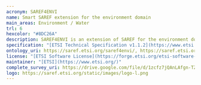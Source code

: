 ```yaml
--- 
acronym: SAREF4ENVI
name: Smart SAREF extension for the environment domain
main_areas: Environment / Water
trl: 6
hexcolor: "#8DC26A"
description: SAREF4ENVI is an extension of SAREF for the environment domain. The extension was created in collaboration with domain experts in the field of light pollution currently working in the [STARS4ALL](https://www.stars4all.eu/index.php/lpi/) European H2020 project.
specification: "[ETSI Technical Specification v1.1.2](https://www.etsi.org/deliver/etsi_ts/103400_103499/10341002/01.01.02_60/ts_10341002v010102p.pdf)"
ontology_uri: https://saref.etsi.org/saref4envi/, https://saref.etsi.org/saref4envi/v1.1.2/
license: "[ETSI Software License](https://forge.etsi.org/etsi-software-license)"
maintainer: "[ETSI](https://www.etsi.org/)"
complete_survey_uri: https://drive.google.com/file/d/1zcfz7jQAnLAfgn-TZGiGSTkAZsClAoGd/view
logo: https://saref.etsi.org/static/images/logo-l.png
--- 
```

